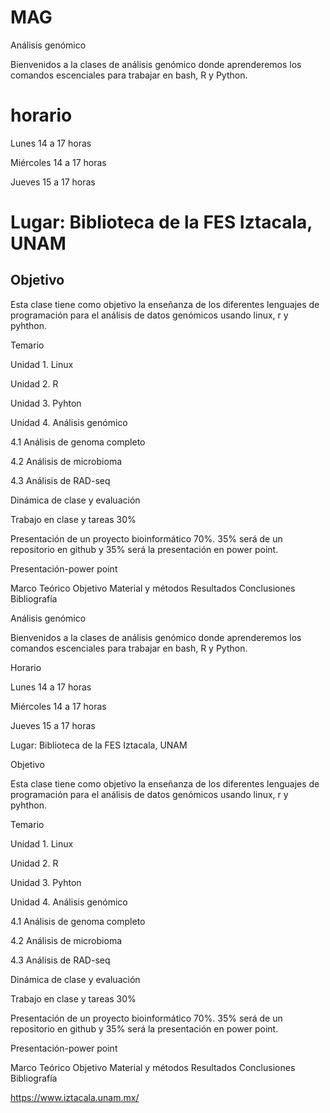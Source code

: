 # MAG
Análisis genómico

Bienvenidos a la clases de análisis genómico donde aprenderemos los comandos escenciales para trabajar en bash, R y Python.

# horario


Lunes 14 a 17 horas

Miércoles 14 a 17 horas

Jueves 15 a 17 horas

# Lugar: Biblioteca de la FES Iztacala, UNAM

## Objetivo

Esta clase tiene como objetivo la enseñanza de los diferentes lenguajes de programación para el análisis de datos genómicos usando linux, r y pyhthon.

Temario

Unidad 1. Linux

Unidad 2. R

Unidad 3. Pyhton

Unidad 4. Análisis genómico

4.1 Análisis de genoma completo

4.2 Análisis de microbioma

4.3 Análisis de RAD-seq

Dinámica de clase y evaluación

Trabajo en clase y tareas 30%

Presentación de un proyecto bioinformático 70%. 35% será de un repositorio en github y 35% será la presentación en power point.

Presentación-power point

Marco Teórico
Objetivo
Material y métodos
Resultados
Conclusiones
Bibliografía

Análisis genómico

Bienvenidos a la clases de análisis genómico donde aprenderemos los comandos escenciales para trabajar en bash, R y Python.

Horario

Lunes 14 a 17 horas

Miércoles 14 a 17 horas

Jueves 15 a 17 horas

Lugar: Biblioteca de la FES Iztacala, UNAM

Objetivo

Esta clase tiene como objetivo la enseñanza de los diferentes lenguajes de programación para el análisis de datos genómicos usando linux, r y pyhthon.

Temario

Unidad 1. Linux

Unidad 2. R

Unidad 3. Pyhton

Unidad 4. Análisis genómico

4.1 Análisis de genoma completo

4.2 Análisis de microbioma

4.3 Análisis de RAD-seq

Dinámica de clase y evaluación

Trabajo en clase y tareas 30%

Presentación de un proyecto bioinformático 70%. 35% será de un repositorio en github y 35% será la presentación en power point.

Presentación-power point

Marco Teórico
Objetivo
Material y métodos
Resultados
Conclusiones
Bibliografía

https://www.iztacala.unam.mx/
